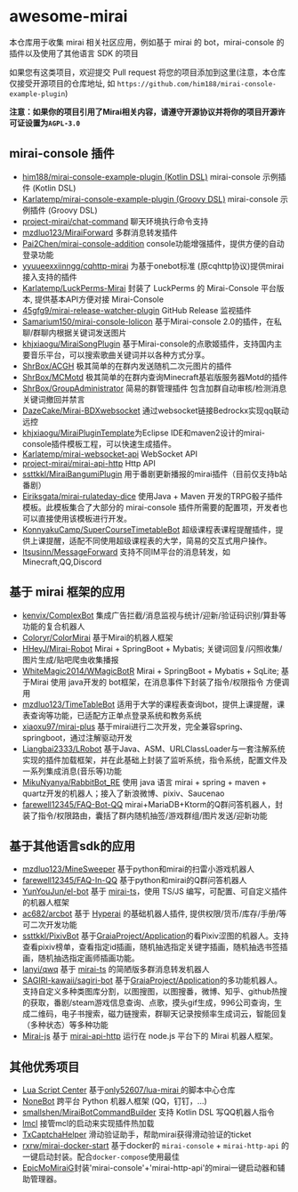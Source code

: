 # awesome-mirai

本仓库用于收集 mirai 相关社区应用，例如基于 mirai 的 bot，mirai-console 的插件以及使用了其他语言 SDK 的项目

如果您有这类项目，欢迎提交 Pull request 将您的项目添加到这里(注意，本仓库仅接受开源项目的仓库地址, 如 `https://github.com/him188/mirai-console-example-plugin`)

**注意：如果你的项目引用了Mirai相关内容，请遵守开源协议并将你的项目开源许可证设置为`AGPL-3.0`**

## mirai-console 插件
- [him188/mirai-console-example-plugin (Kotlin DSL)](https://github.com/him188/mirai-console-example-plugin) mirai-console 示例插件 (Kotlin DSL)
- [Karlatemp/mirai-console-example-plugin (Groovy DSL)](https://github.com/Karlatemp/mirai-console-example-plugin) mirai-console 示例插件 (Groovy DSL)
- [project-mirai/chat-command](https://github.com/project-mirai/chat-command) 聊天环境执行命令支持
- [mzdluo123/MiraiForward](https://github.com/mzdluo123/MiraiForward) 多群消息转发插件
- [Pai2Chen/mirai-console-addition](https://github.com/Pai2Chen/mirai-console-addition) console功能增强插件，提供方便的自动登录功能
- [yyuueexxiinngg/cqhttp-mirai](https://github.com/yyuueexxiinngg/cqhttp-mirai) 为基于onebot标准 (原cqhttp协议)提供mirai接入支持的插件
- [Karlatemp/LuckPerms-Mirai](https://github.com/Karlatemp/LuckPerms-Mirai) 封装了 LuckPerms 的 Mirai-Console 平台版本, 提供基本API方便对接 Mirai-Console
- [45gfg9/mirai-release-watcher-plugin](https://github.com/45gfg9/mirai-release-watcher-plugin) GitHub Release 监视插件
- [Samarium150/mirai-console-lolicon](https://github.com/Samarium150/mirai-console-lolicon) 基于Mirai-console 2.0的插件，在私聊/群聊内根据关键词发送图片
- [khjxiaogu/MiraiSongPlugin](https://github.com/khjxiaogu/MiraiSongPlugin) 基于Mirai-console的点歌姬插件，支持国内主要音乐平台，可以搜索歌曲关键词并以各种方式分享。  
- [ShrBox/ACGH](https://github.com/ShrBox/ACGH) 极其简单的在群内发送随机二次元图片的插件  
- [ShrBox/MCMotd](https://github.com/ShrBox/MCMotd) 极其简单的在群内查询Minecraft基岩版服务器Motd的插件  
- [ShrBox/GroupAdministrator](https://github.com/ShrBox/GroupAdministrator) 简易的群管理插件 包含加群自动审核/检测消息关键词撤回并禁言  
- [DazeCake/Mirai-BDXwebsocket](https://github.com/DazeCake/Mirai-BDXwebsocket) 通过websocket链接Bedrockx实现qq联动远控 
- [khjxiaogu/MiraiPluginTemplate](https://github.com/khjxiaogu/MiraiPluginTemplate)为Eclipse IDE和maven2设计的mirai-console插件模板工程，可以快速生成插件。
- [Karlatemp/mirai-websocket-api](https://github.com/Karlatemp/mirai-websocket-api) WebSocket API
- [project-mirai/mirai-api-http](https://github.com/project-mirai/mirai-api-http) Http API
- [ssttkkl/MiraiBangumiPlugin](https://github.com/ssttkkl/MiraiBangumiPlugin) 用于番剧更新播报的mirai插件（目前仅支持b站番剧）
- [Eiriksgata/mirai-rulateday-dice](https://github.com/Eiriksgata/mirai-rulateday-dice) 使用Java + Maven 开发的TRPG骰子插件模板。此模板集合了大部分的 mirai-console 插件所需要的配置项，开发者也可以直接使用该模板进行开发。
- [KonnyakuCamp/SuperCourseTimetableBot](https://github.com/KonnyakuCamp/SuperCourseTimetableBot) 超级课程表课程提醒插件，提供上课提醒，适配不同使用超级课程表的大学，简易的交互式用户操作。
- [Itsusinn/MessageForward](https://github.com/Itsusinn/message-forward/tree/main/message-source/mirai-source) 支持不同IM平台的消息转发，如Minecraft,QQ,Discord

## 基于 mirai 框架的应用
- [kenvix/ComplexBot](https://github.com/kenvix/ComplexBot) 集成广告拦截/消息监视与统计/迎新/验证码识别/算卦等功能的复合机器人
- [Coloryr/ColorMirai](https://github.com/Coloryr/ColorMirai) 基于Mirai的机器人框架
- [HHeyJ/Mirai-Robot](https://github.com/HHeyJ/Mirai-Robot) Mirai + SpringBoot + Mybatis; 关键词回复/闪照收集/图片生成/贴吧爬虫收集播报
- [WhiteMagic2014/WMagicBotR](https://github.com/WhiteMagic2014/WMagicBotR) Mirai + SpringBoot + Mybatis + SqLite; 基于Mirai 使用 java开发的 bot框架，在消息事件下封装了指令/权限指令 方便调用
- [mzdluo123/TimeTableBot](https://github.com/mzdluo123/TimeTableBot) 适用于大学的课程表查询bot，提供上课提醒，课表查询等功能，已适配方正单点登录系统和教务系统
- [xiaoxu97/mirai-plus](https://github.com/xiaoxu97/mirai-plus) 基于mirai进行二次开发，完全兼容spring、springboot，通过注解驱动开发
- [Liangbai2333/LRobot](https://github.com/Liangbai2333/LRobot) 基于Java、ASM、URLClassLoader与一套注解系统实现的插件加载框架，并在此基础上封装了监听系统，指令系统，配置文件及一系列集成消息(音乐等)功能
- [MikuNyanya/RabbitBot_RE](https://github.com/MikuNyanya/RabbitBot_RE) 使用 java 语言 mirai + spring + maven + quartz开发的机器人；接入了新浪微博、pixiv、Saucenao
- [farewell12345/FAQ-Bot-QQ](https://github.com/farewell12345/FAQ-Bot-QQ) mirai+MariaDB+Ktorm的Q群问答机器人，封装了指令/权限路由，囊括了群内随机抽签/游戏群组/图片发送/迎新功能

## 基于其他语言sdk的应用
- [mzdluo123/MineSweeper](https://github.com/mzdluo123/MineSweeper) 基于python和mirai的扫雷小游戏机器人
- [farewell12345/FAQ-In-QQ](https://github.com/farewell12345/FAQ-In-QQ) 基于python和mirai的Q群问答机器人
- [YunYouJun/el-bot](https://github.com/YunYouJun/el-bot) 基于 [mirai-ts](https://github.com/YunYouJun/mirai-ts)，使用 TS/JS 编写，可配置、可自定义插件的机器人框架
- [ac682/arcbot](https://github.com/ac682/arcbot) 基于 [Hyperai](https://github.com/theGravityLab/ProjHyperai) 的基础机器人插件, 提供权限/货币/库存/手册/等可二次开发功能
- [ssttkkl/PixivBot](https://github.com/ssttkkl/PixivBot) 基于[GraiaProject/Application](https://github.com/GraiaProject/Application)的看Pixiv涩图的机器人。支持查看pixiv榜单，查看指定id插画，随机抽选指定关键字插画，随机抽选书签插画，随机抽选指定画师插画功能。
- [lanyi/qwq](https://github.com/BSG-75/qwq) 基于 [mirai-ts](https://github.com/YunYouJun/mirai-ts) 的简陋版多群消息转发机器人
- [SAGIRI-kawaii/sagiri-bot](https://github.com/SAGIRI-kawaii/sagiri-bot) 基于[GraiaProject/Application](https://github.com/GraiaProject/Application)的多功能机器人。支持自定义多种类图库分割，以图搜图，以图搜番，微博、知乎、github热搜的获取，番剧/steam游戏信息查询、点歌，摸头gif生成，996公司查询，生成二维码，电子书搜索，磁力链搜索，群聊天记录按频率生成词云，智能回复（多种状态）等多种功能
- [Mirai-js](https://github.com/drinkal/Mirai-js) 基于 [mirai-api-http](https://github.com/project-mirai/mirai-api-http) 运行在 node.js 平台下的 Mirai 机器人框架。

## 其他优秀项目

- [Lua Script Center](https://gitee.com/ooooonly/lua-mirai-project/tree/master/ScriptCenter) 基于[only52607/lua-mirai ](https://github.com/only52607/lua-mirai) 的脚本中心仓库
- [NoneBot](https://github.com/nonebot/nonebot2) 跨平台 Python 机器人框架 (QQ，钉钉，...)
- [smallshen/MiraiBotCommandBuilder](https://github.com/smallshen/MiraiBotCommandBuilder) 支持 Kotlin DSL 写QQ机器人指令
- [lmcl](https://github.com/lc6a/lmcl) 接管mcl的启动来实现插件热加载
- [TxCaptchaHelper](https://github.com/mzdluo123/TxCaptchaHelper) 滑动验证助手，帮助mirai获得滑动验证的ticket
- [rxrw/mirai-docker-start](https://github.com/rxrw/mirai-docker-starter) 基于docker的 `mirai-console` + `mirai-http-api` 的一键启动封装。配合`docker-compose`使用最佳
- [EpicMoMiraiG](https://www.github.com/liaosunny123/epicmomiraig)封装'mirai-console'+'mirai-http-api'的mirai一键启动器和辅助管理器。
